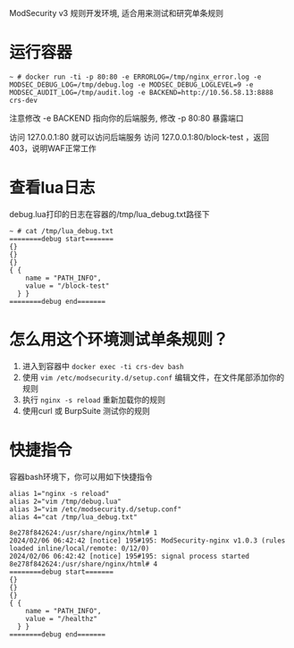 ModSecurity v3 规则开发环境, 适合用来测试和研究单条规则

# 运行容器

```
~ # docker run -ti -p 80:80 -e ERRORLOG=/tmp/nginx_error.log -e MODSEC_DEBUG_LOG=/tmp/debug.log -e MODSEC_DEBUG_LOGLEVEL=9 -e MODSEC_AUDIT_LOG=/tmp/audit.log -e BACKEND=http://10.56.58.13:8888 crs-dev
```

注意修改 -e BACKEND 指向你的后端服务, 修改 -p 80:80 暴露端口

访问 127.0.0.1:80 就可以访问后端服务
访问 127.0.0.1:80/block-test ，返回403，说明WAF正常工作

# 查看lua日志

debug.lua打印的日志在容器的/tmp/lua_debug.txt路径下

```
~ # cat /tmp/lua_debug.txt 
========debug start=======
{}
{}
{}
{ {
    name = "PATH_INFO",
    value = "/block-test"
  } }
========debug end=======
```

# 怎么用这个环境测试单条规则？

1. 进入到容器中 `docker exec -ti crs-dev bash`
2. 使用 `vim /etc/modsecurity.d/setup.conf` 编辑文件，在文件尾部添加你的规则
3. 执行 `nginx -s reload` 重新加载你的规则
4. 使用curl 或 BurpSuite 测试你的规则

# 快捷指令
容器bash环境下，你可以用如下快捷指令

```
alias 1="nginx -s reload"
alias 2="vim /tmp/debug.lua"
alias 3="vim /etc/modsecurity.d/setup.conf"
alias 4="cat /tmp/lua_debug.txt"

8e278f842624:/usr/share/nginx/html# 1
2024/02/06 06:42:42 [notice] 195#195: ModSecurity-nginx v1.0.3 (rules loaded inline/local/remote: 0/12/0)
2024/02/06 06:42:42 [notice] 195#195: signal process started
8e278f842624:/usr/share/nginx/html# 4
========debug start=======
{}
{}
{}
{ {
    name = "PATH_INFO",
    value = "/healthz"
  } }
========debug end=======
```